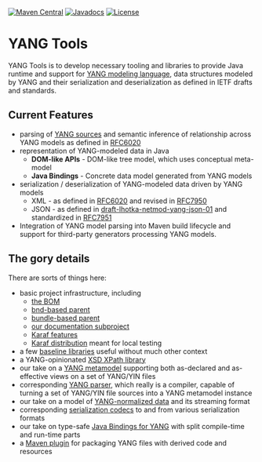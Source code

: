 [![Maven Central](https://maven-badges.herokuapp.com/maven-central/org.opendaylight.yangtools/yangtools-artifacts/badge.svg)](https://maven-badges.herokuapp.com/maven-central/org.opendaylight.yangtools/yangtools-artifacts)
[![Javadocs](https://www.javadoc.io/badge/org.opendaylight.yangtools/yangtools-docs.svg)](https://www.javadoc.io/doc/org.opendaylight.yangtools/yangtools-docs)
[![License](https://img.shields.io/badge/License-EPL%201.0-blue.svg)](https://opensource.org/licenses/EPL-1.0)

# YANG Tools

YANG Tools is to develop necessary tooling and libraries to provide Java runtime
and support for [YANG modeling language][RFC6020], data structures modeled by YANG and their
serialization and deserialization as defined in IETF drafts and standards.

## Current Features

* parsing of [YANG sources][RFC6020] and semantic inference of relationship across YANG models as defined in [RFC6020]
* representation of YANG-modeled data in Java
  * **DOM-like APIs** - DOM-like tree model, which uses conceptual meta-model
  * **Java Bindings** - Concrete data model generated from YANG models
* serialization / deserialization of YANG-modeled data driven by YANG models
  * XML - as defined in [RFC6020] and revised in [RFC7950]
  * JSON - as defined in [draft-lhotka-netmod-yang-json-01] and standardized in [RFC7951]
* Integration of YANG model parsing into Maven build lifecycle and
  support for third-party generators processing  YANG models.


## The gory details
There are sorts of things here:
* basic project infrastructure, including
  * [the BOM](artifacts)
  * [bnd-based parent](bnd-parent)
  * [bundle-based parent](bnd-parent)
  * [our documentation subproject](docs)
  * [Karaf features](features)
  * [Karaf distribution](karaf) meant for local testing
* a few [baseline libraries](common) useful without much other context
* a YANG-opinionated [XSD XPath library](xpath)
* our take on a [YANG metamodel](model) supporting both as-declared and as-effective views on a set of YANG/YIN files
* corresponding [YANG parser](parser), which really is a compiler, capable of turning a set of YANG/YIN file sources
  into a YANG metamodel instance
* our take on a model of [YANG-normalized data](data) and its streaming format
* corresponding [serialization codecs](codec) to and from various serialization formats
* our take on type-safe [Java Bindings for YANG](binding) with split compile-time and run-time parts
* a [Maven plugin](plugin) for packaging YANG files with derived code and resources


[RFC6020]:https://tools.ietf.org/html/rfc6020
[RFC7950]:https://tools.ietf.org/html/rfc7950
[RFC7951]:https://tools.ietf.org/html/rfc7951
[draft-lhotka-netmod-yang-json-01]:https://tools.ietf.org/html/draft-lhotka-netmod-yang-json-01
